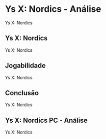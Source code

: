---
---

# Ys X: Nordics - Análise

Ys X: Nordics

## Ys X: Nordics

Ys X: Nordics

## Jogabilidade

Ys X: Nordics

## Conclusão

Ys X: Nordics

## Ys X: Nordics PC - Análise

Ys X: Nordics
